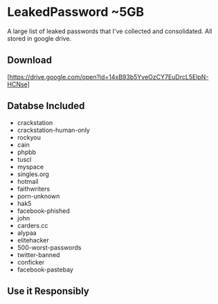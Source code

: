 # LeakedPassword ~5GB

A large list of leaked passwords that I've collected and consolidated. All stored in google drive.

## Download

[https://drive.google.com/open?id=14xB93b5YveOzCY7EuDrcL5ElpN-HCNse]

## Databse Included

* crackstation
* crackstation-human-only
* rockyou
* cain
* phpbb
* tuscl
* myspace
* singles.org
* hotmail
* faithwriters
* porn-unknown
* hak5
* facebook-phished
* john
* carders.cc
* alypaa
* elitehacker
* 500-worst-passwords
* twitter-banned
* conficker
* facebook-pastebay

## Use it Responsibly
